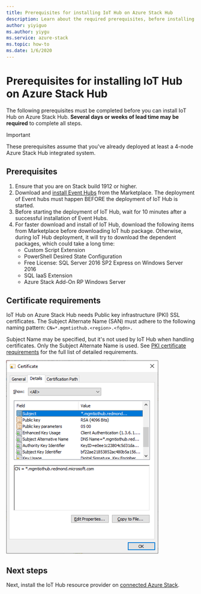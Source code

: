 ```yaml
---
title: Prerequisites for installing IoT Hub on Azure Stack Hub
description: Learn about the required prerequisites, before installing IoT Hub resource provider on Azure Stack.
author: yiyiguo
ms.author: yiygu
ms.service: azure-stack
ms.topic: how-to
ms.date: 1/6/2020 
---
```

# Prerequisites for installing IoT Hub on Azure Stack Hub

The following prerequisites must be completed before you can install IoT Hub on Azure Stack Hub. **Several days or weeks of lead time may be required** to complete all steps.

> [!IMPORTANT]
> These prerequisites assume that you've already deployed at least a 4-node Azure Stack Hub integrated system. <!-- TZLASDKFIX The IoT Hub resource provider is not supported on the Azure Stack Hub Development Kit (ASDK).-->

## Prerequisites

1. Ensure that you are on Stack build 1912 or higher.
2. Download and [install Event Hubs](event-hubs-rp-install.md) from the Marketplace. The deployment of Event hubs must happen BEFORE the deployment of IoT Hub is started.
3. Before starting the deployment of IoT Hub, wait for 10 minutes after a successful installation of Event Hubs.
4. For faster download and install of IoT Hub, download the following items from Marketplace before downloading IoT hub package. Otherwise, during IoT Hub deployment, it will try to download the dependent packages, which could take a long time:
    * Custom Script Extension
    * PowerShell Desired State Configuration
    * Free License: SQL Server 2016 SP2 Express on Windows Server 2016
    * SQL IaaS Extension
    * Azure Stack Add-On RP Windows Server

## Certificate requirements

IoT Hub on Azure Stack Hub needs Public key infrastructure (PKI) SSL certificates. The Subject Alternate Name (SAN) must adhere to the following naming pattern: `CN=*.mgmtiothub.<region>.<fqdn>.`

Subject Name may be specified, but it's not used by IoT Hub when handling certificates. Only the Subject Alternate Name is used. See [PKI certificate requirements](azure-stack-pki-certs.md) for the full list of detailed requirements.

[![iot hub certificate example](media\iot-hub-rp-prerequisites\certificate.png)](media/iot-hub-rp-prerequisites/certificate.png#lightbox)

## Next steps

Next, install the IoT Hub resource provider on [connected Azure Stack](iot-hub-rp-install.md).
